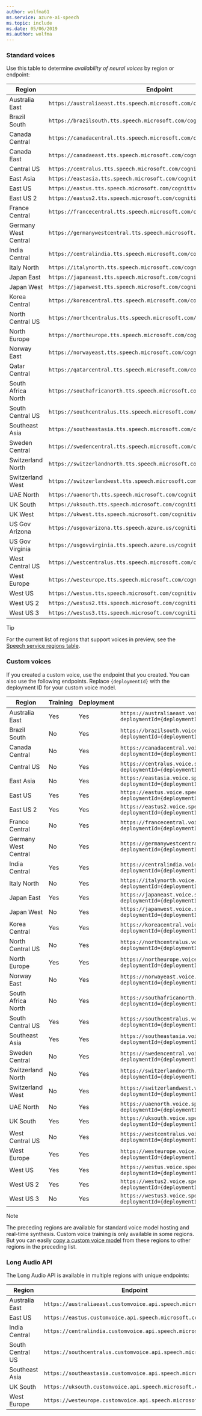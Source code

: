 ```yaml
---
author: wolfma61
ms.service: azure-ai-speech
ms.topic: include
ms.date: 05/06/2019
ms.author: wolfma
---
```


### Standard voices

Use this table to determine *availability of neural voices* by region or endpoint:

| Region | Endpoint |
|--------|----------|
| Australia East | `https://australiaeast.tts.speech.microsoft.com/cognitiveservices/v1` |
| Brazil South | `https://brazilsouth.tts.speech.microsoft.com/cognitiveservices/v1` |
| Canada Central | `https://canadacentral.tts.speech.microsoft.com/cognitiveservices/v1` |
| Canada East | `https://canadaeast.tts.speech.microsoft.com/cognitiveservices/v1` |
| Central US | `https://centralus.tts.speech.microsoft.com/cognitiveservices/v1` |
| East Asia | `https://eastasia.tts.speech.microsoft.com/cognitiveservices/v1` |
| East US | `https://eastus.tts.speech.microsoft.com/cognitiveservices/v1` |
| East US 2 | `https://eastus2.tts.speech.microsoft.com/cognitiveservices/v1` |
| France Central | `https://francecentral.tts.speech.microsoft.com/cognitiveservices/v1` |
| Germany West Central | `https://germanywestcentral.tts.speech.microsoft.com/cognitiveservices/v1` |
| India Central | `https://centralindia.tts.speech.microsoft.com/cognitiveservices/v1` |
| Italy North | `https://italynorth.tts.speech.microsoft.com/cognitiveservices/v1` |
| Japan East | `https://japaneast.tts.speech.microsoft.com/cognitiveservices/v1` |
| Japan West | `https://japanwest.tts.speech.microsoft.com/cognitiveservices/v1` |
| Korea Central | `https://koreacentral.tts.speech.microsoft.com/cognitiveservices/v1` |
| North Central US | `https://northcentralus.tts.speech.microsoft.com/cognitiveservices/v1` |
| North Europe | `https://northeurope.tts.speech.microsoft.com/cognitiveservices/v1` |
| Norway East | `https://norwayeast.tts.speech.microsoft.com/cognitiveservices/v1` |
| Qatar Central | `https://qatarcentral.tts.speech.microsoft.com/cognitiveservices/v1` |
| South Africa North | `https://southafricanorth.tts.speech.microsoft.com/cognitiveservices/v1` |
| South Central US | `https://southcentralus.tts.speech.microsoft.com/cognitiveservices/v1` |
| Southeast Asia | `https://southeastasia.tts.speech.microsoft.com/cognitiveservices/v1` |
| Sweden Central | `https://swedencentral.tts.speech.microsoft.com/cognitiveservices/v1`|
| Switzerland North | `https://switzerlandnorth.tts.speech.microsoft.com/cognitiveservices/v1`|
| Switzerland West | `https://switzerlandwest.tts.speech.microsoft.com/cognitiveservices/v1`|
| UAE North | `https://uaenorth.tts.speech.microsoft.com/cognitiveservices/v1`|
| UK South | `https://uksouth.tts.speech.microsoft.com/cognitiveservices/v1` |
| UK West | `https://ukwest.tts.speech.microsoft.com/cognitiveservices/v1` |
| US Gov Arizona | `https://usgovarizona.tts.speech.azure.us/cognitiveservices/v1`|
| US Gov Virginia | `https://usgovvirginia.tts.speech.azure.us/cognitiveservices/v1`|
| West Central US | `https://westcentralus.tts.speech.microsoft.com/cognitiveservices/v1` |
| West Europe | `https://westeurope.tts.speech.microsoft.com/cognitiveservices/v1` |
| West US | `https://westus.tts.speech.microsoft.com/cognitiveservices/v1` |
| West US 2 | `https://westus2.tts.speech.microsoft.com/cognitiveservices/v1` |
| West US 3 | `https://westus3.tts.speech.microsoft.com/cognitiveservices/v1` |

> [!TIP]
> For the current list of regions that support voices in preview, see the [Speech service regions table](../regions.md?tabs=tts).

### Custom voices

If you created a custom voice, use the endpoint that you created. You can also use the following endpoints. Replace `{deploymentId}` with the deployment ID for your custom voice model.

| Region | Training |Deployment |Endpoint |
|--------|----------|----------|----------|
| Australia East |Yes|Yes| `https://australiaeast.voice.speech.microsoft.com/cognitiveservices/v1?deploymentId={deploymentId}` |
| Brazil South | No |Yes| `https://brazilsouth.voice.speech.microsoft.com/cognitiveservices/v1?deploymentId={deploymentId}` |
| Canada Central | No |Yes|`https://canadacentral.voice.speech.microsoft.com/cognitiveservices/v1?deploymentId={deploymentId}` |
| Central US | No |Yes| `https://centralus.voice.speech.microsoft.com/cognitiveservices/v1?deploymentId={deploymentId}` |
| East Asia | No |Yes| `https://eastasia.voice.speech.microsoft.com/cognitiveservices/v1?deploymentId={deploymentId}` |
| East US |Yes| Yes | `https://eastus.voice.speech.microsoft.com/cognitiveservices/v1?deploymentId={deploymentId}` |
| East US 2 |Yes| Yes |`https://eastus2.voice.speech.microsoft.com/cognitiveservices/v1?deploymentId={deploymentId}` |
| France Central | No |Yes| `https://francecentral.voice.speech.microsoft.com/cognitiveservices/v1?deploymentId={deploymentId}` |
| Germany West Central | No |Yes| `https://germanywestcentral.voice.speech.microsoft.com/cognitiveservices/v1?deploymentId={deploymentId}` |
| India Central |Yes| Yes | `https://centralindia.voice.speech.microsoft.com/cognitiveservices/v1?deploymentId={deploymentId}` |
| Italy North | No |Yes| `https://italynorth.voice.speech.microsoft.com/cognitiveservices/v1?deploymentId={deploymentId}` |
| Japan East |Yes| Yes | `https://japaneast.voice.speech.microsoft.com/cognitiveservices/v1?deploymentId={deploymentId}` |
| Japan West | No |Yes| `https://japanwest.voice.speech.microsoft.com/cognitiveservices/v1?deploymentId={deploymentId}` |
| Korea Central |Yes|Yes| `https://koreacentral.voice.speech.microsoft.com/cognitiveservices/v1?deploymentId={deploymentId}` |
| North Central US | No |Yes| `https://northcentralus.voice.speech.microsoft.com/cognitiveservices/v1?deploymentId={deploymentId}` |
| North Europe |Yes|Yes| `https://northeurope.voice.speech.microsoft.com/cognitiveservices/v1?deploymentId={deploymentId}` |
| Norway East| No |Yes| `https://norwayeast.voice.speech.microsoft.com/cognitiveservices/v1?deploymentId={deploymentId}` |
| South Africa North | No |Yes| `https://southafricanorth.voice.speech.microsoft.com/cognitiveservices/v1?deploymentId={deploymentId}` |
| South Central US |Yes|Yes| `https://southcentralus.voice.speech.microsoft.com/cognitiveservices/v1?deploymentId={deploymentId}` |
| Southeast Asia |Yes|Yes| `https://southeastasia.voice.speech.microsoft.com/cognitiveservices/v1?deploymentId={deploymentId}` |
| Sweden Central | No |Yes| `https://swedencentral.voice.speech.microsoft.com/cognitiveservices/v1?deploymentId={deploymentId}` |
| Switzerland North | No |Yes| `https://switzerlandnorth.voice.speech.microsoft.com/cognitiveservices/v1?deploymentId={deploymentId}` |
| Switzerland West | No |Yes| `https://switzerlandwest.voice.speech.microsoft.com/cognitiveservices/v1?deploymentId={deploymentId}` |
| UAE North | No |Yes| `https://uaenorth.voice.speech.microsoft.com/cognitiveservices/v1?deploymentId={deploymentId}`|
| UK South |Yes| Yes | `https://uksouth.voice.speech.microsoft.com/cognitiveservices/v1?deploymentId={deploymentId}` |
| West Central US | No |Yes| `https://westcentralus.voice.speech.microsoft.com/cognitiveservices/v1?deploymentId={deploymentId}` |
| West Europe |Yes|Yes| `https://westeurope.voice.speech.microsoft.com/cognitiveservices/v1?deploymentId={deploymentId}` |
| West US |Yes|Yes| `https://westus.voice.speech.microsoft.com/cognitiveservices/v1?deploymentId={deploymentId}` |
| West US 2 |Yes|Yes| `https://westus2.voice.speech.microsoft.com/cognitiveservices/v1?deploymentId={deploymentId}` |
| West US 3 | No |Yes| `https://westus3.voice.speech.microsoft.com/cognitiveservices/v1?deploymentId={deploymentId}` |

> [!NOTE]
> The preceding regions are available for standard voice model hosting and real-time synthesis. Custom voice training is only available in some regions. But you can easily [copy a custom voice model](../professional-voice-train-voice.md) from these regions to other regions in the preceding list.

### Long Audio API

The Long Audio API is available in multiple regions with unique endpoints:

| Region | Endpoint |
|--------|----------|
| Australia East | `https://australiaeast.customvoice.api.speech.microsoft.com` |
| East US | `https://eastus.customvoice.api.speech.microsoft.com` |
| India Central | `https://centralindia.customvoice.api.speech.microsoft.com` |
| South Central US | `https://southcentralus.customvoice.api.speech.microsoft.com` |
| Southeast Asia | `https://southeastasia.customvoice.api.speech.microsoft.com` |
| UK South | `https://uksouth.customvoice.api.speech.microsoft.com` |
| West Europe | `https://westeurope.customvoice.api.speech.microsoft.com` |
